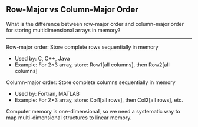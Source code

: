 ## Row-Major vs Column-Major Order

What is the difference between row-major order and column-major order for storing multidimensional arrays in memory?

---

Row-major order: Store complete rows sequentially in memory
- Used by: C, C++, Java
- Example: For 2×3 array, store: Row1[all columns], then Row2[all columns]

Column-major order: Store complete columns sequentially in memory
- Used by: Fortran, MATLAB
- Example: For 2×3 array, store: Col1[all rows], then Col2[all rows], etc.

Computer memory is one-dimensional, so we need a systematic way to map multi-dimensional structures to linear memory.

